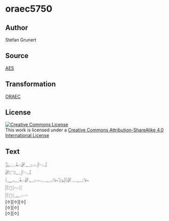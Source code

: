 # oraec5750

## Author

Stefan Grunert

## Source

[AES](https://github.com/simondschweitzer/aes)

## Transformation

[ORAEC](https://oraec.github.io/)

## License

<a rel="license" href="http://creativecommons.org/licenses/by-sa/4.0/"><img alt="Creative Commons License" style="border-width:0" src="https://i.creativecommons.org/l/by-sa/4.0/88x31.png" /></a><br />This work is licensed under a <a rel="license" href="http://creativecommons.org/licenses/by-sa/4.0/">Creative Commons Attribution-ShareAlike 4.0 International License</a>

## Text

𓅓𓂋𓇓𓏏𓏞𓂝𓏛𓋴𓌫𓄤<br>
𓏞𓉐𓉻𓋴𓌫𓄤<br>
𓌢𓈖𓆑𓇓𓏏𓏞𓂝𓏛𓂋𓂝𓅨𓃥𓋴𓌉𓏞𓂋𓂝𓅨<br>
𓋴𓌉𓂘𓍛𓎟𓇋𓇋<br>
𓋴𓌉𓂘𓍛𓊵𓏏𓎡<br>
[⯑][⯑][⯑]<br>
[⯑][⯑]<br>
[⯑][⯑]<br>
